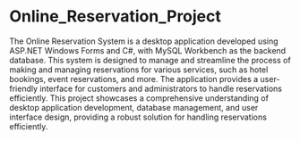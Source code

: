 # Online_Reservation_Project
The Online Reservation System is a desktop application developed using ASP.NET 
Windows Forms and C#, with MySQL Workbench as the backend database. This system 
is designed to manage and streamline the process of making and managing reservations 
for various services, such as hotel bookings, event reservations, and more. The 
application provides a user-friendly interface for customers and administrators to handle 
reservations efficiently.
This project showcases a comprehensive understanding of desktop application 
development, database management, and user interface design, providing a robust 
solution for handling reservations efficiently.
